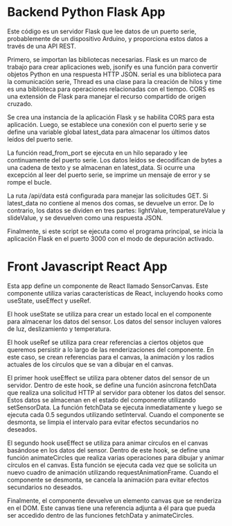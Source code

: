 # Backend Python Flask App

Este código es un servidor Flask que lee datos de un puerto serie, probablemente de un dispositivo Arduino, y proporciona estos datos a través de una API REST.

Primero, se importan las bibliotecas necesarias. Flask es un marco de trabajo para crear aplicaciones web, jsonify es una función para convertir objetos Python en una respuesta HTTP JSON. serial es una biblioteca para la comunicación serie, Thread es una clase para la creación de hilos y time es una biblioteca para operaciones relacionadas con el tiempo. CORS es una extensión de Flask para manejar el recurso compartido de origen cruzado.

Se crea una instancia de la aplicación Flask y se habilita CORS para esta aplicación. Luego, se establece una conexión con el puerto serie y se define una variable global latest_data para almacenar los últimos datos leídos del puerto serie.

La función read_from_port se ejecuta en un hilo separado y lee continuamente del puerto serie. Los datos leídos se decodifican de bytes a una cadena de texto y se almacenan en latest_data. Si ocurre una excepción al leer del puerto serie, se imprime un mensaje de error y se rompe el bucle.

La ruta /api/data está configurada para manejar las solicitudes GET. Si latest_data no contiene al menos dos comas, se devuelve un error. De lo contrario, los datos se dividen en tres partes: lightValue, temperatureValue y slideValue, y se devuelven como una respuesta JSON.

Finalmente, si este script se ejecuta como el programa principal, se inicia la aplicación Flask en el puerto 3000 con el modo de depuración activado.

# Front Javascript React App

Esta app define un componente de React llamado SensorCanvas. Este componente utiliza varias características de React, incluyendo hooks como useState, useEffect y useRef.

El hook useState se utiliza para crear un estado local en el componente para almacenar los datos del sensor. Los datos del sensor incluyen valores de luz, deslizamiento y temperatura.

El hook useRef se utiliza para crear referencias a ciertos objetos que queremos persistir a lo largo de las renderizaciones del componente. En este caso, se crean referencias para el canvas, la animación y los radios actuales de los círculos que se van a dibujar en el canvas.

El primer hook useEffect se utiliza para obtener datos del sensor de un servidor. Dentro de este hook, se define una función asíncrona fetchData que realiza una solicitud HTTP al servidor para obtener los datos del sensor. Estos datos se almacenan en el estado del componente utilizando setSensorData. La función fetchData se ejecuta inmediatamente y luego se ejecuta cada 0.5 segundos utilizando setInterval. Cuando el componente se desmonta, se limpia el intervalo para evitar efectos secundarios no deseados.

El segundo hook useEffect se utiliza para animar círculos en el canvas basándose en los datos del sensor. Dentro de este hook, se define una función animateCircles que realiza varias operaciones para dibujar y animar círculos en el canvas. Esta función se ejecuta cada vez que se solicita un nuevo cuadro de animación utilizando requestAnimationFrame. Cuando el componente se desmonta, se cancela la animación para evitar efectos secundarios no deseados.

Finalmente, el componente devuelve un elemento canvas que se renderiza en el DOM. Este canvas tiene una referencia adjunta a él para que pueda ser accedido dentro de las funciones fetchData y animateCircles.
